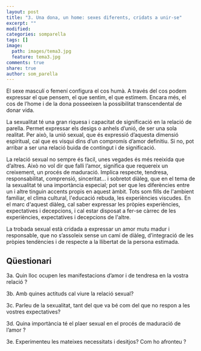 ```yaml
---
layout: post
title: "3. Una dona, un home: sexes diferents, cridats a unir-se"
excerpt: ""
modified: 
categories: somparella
tags: []
image:
  path: images/tema3.jpg
  feature: tema3.jpg
comments: true
share: true
author: som_parella
---
```


El sexe masculí o femení configura el cos humà. A través del cos podem expressar el que pensem, el que sentim, el que estimem. Encara més, el cos de l’home i de la dona posseeixen la possibilitat transcendental de donar vida.
 
La sexualitat té una gran riquesa i capacitat de significació en la relació de parella. Permet expressar els desigs o anhels d’unió, de ser una sola realitat. Per això, la unió sexual, que és expressió d’aquesta dimensió espiritual, cal que es visqui dins d’un compromís d’amor definitiu. Si no, pot arribar a ser una relació buida de contingut i de significació.
 
La relació sexual no sempre és fàcil, unes vegades és més reeixida que d’altres. Això no vol dir que falli l’amor, significa que requereix un creixement, un procés de maduració. Implica respecte, tendresa, responsabilitat, comprensió, sinceritat... i sobretot diàleg, que en el tema de la sexualitat té una importància especial; pot ser que les diferències entre un i altre tinguin accents propis en aquest àmbit. Tots som fills de l'ambient familiar, el clima cultural, l'educació rebuda, les experiències viscudes. En el marc d'aquest diàleg, cal saber expressar les pròpies experiències, expectatives i decepcions, i cal estar disposat a fer-se càrrec de les experiències, expectatives i decepcions de l'altre.
 
La trobada sexual està cridada a expressar un amor mutu madur i responsable, que no s’assoleix sense un camí de diàleg, d’integració de les pròpies tendències i de respecte a la llibertat de la persona estimada.

## Qüestionari

3a. Quin lloc ocupen les manifestacions d’amor i de tendresa en la vostra relació ?

3b. Amb quines actituds cal viure la relació sexual?

3c. Parleu de la sexualitat, tant del que va bé com del que no respon a les vostres expectatives?

3d. Quina importància té el plaer sexual en el procés de maduració de l’amor ?

3e. Experimenteu les mateixes necessitats i desitjos? Com ho afronteu ?